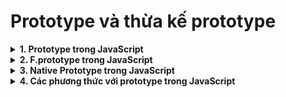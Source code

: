 # Prototype và thừa kế prototype

<details>
<summary><strong>1. Prototype trong JavaScript</strong></summary>

---

## **1. Khái niệm**

* Mỗi object trong JavaScript có thuộc tính **ẩn `[[Prototype]]`**, giá trị có thể là **null** hoặc **object**.
* Object này gọi là **prototype**.
* Khi truy cập một thuộc tính mà object không có, JavaScript sẽ tự động tìm kiếm trong **prototype** (kế thừa prototype).

---

## **2. Cách sử dụng prototype**

Ví dụ:

```js
let animal = { eats: true };
let rabbit = { jumps: true };

// gán prototype
rabbit.__proto__ = animal;

console.log(rabbit.eats); // true
console.log(rabbit.jumps); // true
```

* `animal` là prototype của `rabbit`.
* Nếu `rabbit` không có thuộc tính, JavaScript sẽ tìm trong `animal`.

---

### **2.1. Kế thừa phương thức**

```js
let animal = {
  eats: true,
  walk() { console.log("Animal walk"); }
};

let rabbit = {
  jumps: true,
  __proto__: animal
};

rabbit.walk(); // Animal walk
```

* Prototype có thể móc nối nhiều object:

```js
let longEar = { earLength: 10, __proto__: rabbit };
longEar.walk(); // Animal walk
console.log(longEar.jumps); // true
```

---

## **3. Giới hạn của prototype**

1. **Không được tạo vòng lặp**:

```js
rabbit.__proto__ = animal;
animal.__proto__ = rabbit; // Lỗi: Cyclic __proto__ value
```

2. ****proto** chỉ nhận null hoặc object**:

```js
let rabbit = { jumps: true, __proto__: 1 }; // bị bỏ qua
```

3. **Không thay đổi giá trị trực tiếp**:

```js
rabbit.walk = function() { console.log("Rabbit walk"); };
rabbit.walk(); // Rabbit walk
animal.walk(); // Animal walk
```

* `__proto__` chỉ là **getter/setter** cho `[[Prototype]]`.
* Nên dùng:

  * `Object.getPrototypeOf(obj)`
  * `Object.setPrototypeOf(obj, proto)`

---

## **4. Giá trị this khi kế thừa prototype**

```js
let animal = {
  sleep() { this.isSleeping = true; }
};

let rabbit = { name: "White Rabbit", __proto__: animal };

rabbit.sleep();
console.log(rabbit.isSleeping); // true
console.log(animal.isSleeping); // undefined
```

* `this` tham chiếu tới **đối tượng gọi phương thức**, không phải prototype.

---

## **5. Vòng lặp for...in và prototype**

* `for...in` lặp qua **thuộc tính bản thân** + **thuộc tính prototype**:

```js
let animal = { eats: true };
let rabbit = { jumps: true, __proto__: animal };

for (let prop in rabbit) console.log(prop);
// jumps
// eats
```

* Chỉ duyệt thuộc tính bản thân:

```js
console.log(Object.keys(rabbit)); // ['jumps']
```

* Hoặc kiểm tra:

```js
for (let prop in rabbit) {
  if (rabbit.hasOwnProperty(prop)) console.log(`Our: ${prop}`);
  else console.log(`Inherited: ${prop}`);
}
// Our: jumps
// Inherited: eats
```

> `hasOwnProperty` kế thừa từ `Object.prototype` và **không enumerable**.

---

## **6. Thực hành**

### Bài 1

```js
let animal = { jumps: null };
let rabbit = { __proto__: animal, jumps: true };

console.log(rabbit.jumps); // true
delete rabbit.jumps;
console.log(rabbit.jumps); // null
delete animal.jumps;
console.log(rabbit.jumps); // undefined
```

### Bài 2

```js
let head = { glasses: 1 };
let table = { pen: 3, __proto__: head };
let bed = { sheet: 1, pillow: 2, __proto__: table };
let pockets = { money: 2000, __proto__: bed };
```

* Tìm kiếm theo thứ tự: pockets → bed → table → head

### Bài 3

```js
let animal = { eat() { this.full = true; } };
let rabbit = { __proto__: animal };

rabbit.eat();
console.log(rabbit.full); // true
```

* `this` là `rabbit`, nên `full` được gán vào `rabbit`.

---

## **7. Tổng kết**

* Mỗi object có **`[[Prototype]]`**.
* `__proto__` chỉ là getter/setter của `[[Prototype]]`.
* Truy cập thuộc tính không có → tìm trong prototype.
* Prototype **chỉ hỗ trợ đọc**, không thay đổi trực tiếp.
* `this` luôn tham chiếu **đối tượng gọi phương thức**.
* `for...in` lặp qua thuộc tính **bản thân + prototype**.

</details>
<details>
<summary><strong>2. F.prototype trong JavaScript</strong></summary>

---

## **1. Khái niệm**

* Mỗi hàm trong JavaScript đều có thuộc tính **`prototype`**, dùng để gán **`[[Prototype]]`** cho các object được tạo bởi `new`.
* Ví dụ:

```js
let animal = { eats: true };

function Rabbit(name) {
  this.name = name;
}

Rabbit.prototype = animal;

let rabbit = new Rabbit("White Rabbit");
console.log(rabbit.__proto__ === animal); // true
console.log(rabbit.eats); // true
```

* Khi gọi `new Rabbit()`, object `rabbit` sẽ có `[[Prototype]]` là giá trị của `Rabbit.prototype` tại thời điểm gọi.

---

## **2. Thay đổi F.prototype**

* Thay đổi `Rabbit.prototype` **sau khi tạo object** không ảnh hưởng đến object cũ:

```js
Rabbit.prototype = { legs: 4 };

console.log(rabbit.eats); // true
console.log(rabbit.legs); // undefined
```

* `F.prototype` chỉ được dùng tại **thời điểm gọi `new F()`**.

---

## **3. Giá trị mặc định của prototype**

* Mỗi hàm có prototype mặc định:

```js
function Rabbit() {}

/*
  Rabbit.prototype = { constructor: Rabbit }
*/
console.log(Rabbit.prototype.constructor === Rabbit); // true
```

* Các object tạo bởi `new Rabbit()` kế thừa `constructor`:

```js
let rabbit = new Rabbit();
let rabbit2 = new rabbit.constructor("Another Rabbit");
```

* Lưu ý: `constructor` có thể bị mất nếu bạn gán `prototype` bằng object mới:

```js
function Rabbit() {}
Rabbit.prototype = { jumps: true };

let rabbit = new Rabbit();
console.log(rabbit.constructor === Rabbit); // false
```

* Giữ `constructor` mặc định:

```js
Rabbit.prototype.jumps = true;
// hoặc
Rabbit.prototype = { jumps: true, constructor: Rabbit };
```

---

## **4. Lưu ý**

* `F.prototype` chỉ có ý nghĩa khi **gọi `new F()`**.
* Trong object thông thường, `prototype` chỉ là một thuộc tính bình thường:

```js
let user = { name: "Alex", prototype: "abc" };
```

* Giá trị của `F.prototype` **phải là object hoặc null**; các giá trị khác bị bỏ qua.
* `constructor` cho phép truy cập lại hàm khởi tạo của object.

---

## **5. Tổng kết**

| Điểm chính                 | Mô tả                                                           |
| -------------------------- | --------------------------------------------------------------- |
| `F.prototype`              | Thuộc tính mặc định của hàm, dùng gán `[[Prototype]]` khi `new` |
| Chỉ dùng khi gọi `new F()` | Object cũ không bị ảnh hưởng khi `F.prototype` thay đổi         |
| Giá trị mặc định           | Object `{ constructor: F }`                                     |
| `constructor`              | Trỏ về hàm tạo, hữu ích khi cần tạo object mới từ object đã có  |
| Giữ constructor            | Thêm thuộc tính mới vào prototype hoặc gán lại `constructor`    |

</details>
<details>
<summary><strong>3. Native Prototype trong JavaScript</strong></summary>

---

## **1. Khái niệm**

* **Native prototypes** là các prototype gốc của các hàm khởi tạo có sẵn trong JavaScript như: `Object`, `Array`, `Function`, `Date`, `String`, `Number`, `Boolean`.
* Khi tạo object từ các hàm này, object sẽ kế thừa các phương thức từ prototype tương ứng.

### **Ví dụ Object.prototype**

```js
let obj = {};
console.log(obj.__proto__ === Object.prototype); // true
console.log(obj.toString === Object.prototype.toString); // true
console.log(Object.prototype.__proto__); // null
```

* `obj.toString()` được tìm thấy từ `Object.prototype` vì `obj` không có thuộc tính `toString`.

---

## **2. Native prototypes của các kiểu khác**

```js
let arr = [1, 2, 3];
console.log(arr.__proto__ === Array.prototype); // true
console.log(arr.__proto__.__proto__ === Object.prototype); // true
console.log(arr.__proto__.__proto__.__proto__); // null
```

* `Array.prototype` có phương thức riêng như `forEach`, `map`, `filter`.
* Khi có cùng tên phương thức giữa các prototype, **prototype gần hơn với object sẽ được dùng**:

```js
let arr = [1,2,3];
alert(arr); // 1,2,3 <- dùng Array.prototype.toString
```

---

## **3. Kiểu dữ liệu nguyên thủy**

* Khi truy cập phương thức trên kiểu nguyên thủy (`string`, `number`, `boolean`), JavaScript tự động tạo **wrapper object** từ `String`, `Number`, `Boolean`.
* Hai kiểu `null` và `undefined` không có wrapper, do đó không có phương thức nào đi kèm.

---

## **4. Thay đổi native prototypes**

* Có thể thêm phương thức mới cho native prototype:

```js
String.prototype.show = function() {
  console.log(this);
};

"AHA".show(); // AHA!
```

* **Không khuyến khích** thay đổi prototype toàn cục vì có thể gây xung đột giữa các thư viện.
* Chỉ thêm phương thức nếu làm **polyfill**:

```js
if (!String.prototype.repeat) {
  String.prototype.repeat = function(n) {
    return new Array(n + 1).join(this);
  };
}
console.log("Ha".repeat(3)); // HaHaHa
```

---

## **5. Mượn phương thức từ prototype**

* Có thể "mượn" các phương thức từ prototype của object khác:

```js
let obj = { 0: "Hello", 1: "world!", length: 2 };
obj.join = Array.prototype.join;
console.log(obj.join(",")); // Hello,world!
```

* Hoặc gán prototype trực tiếp:

```js
obj.__proto__ = Array.prototype;
console.log(obj.join(",")); // Hello,world!
```

> Lưu ý: chỉ kế thừa một prototype tại một thời điểm.

---

## **6. Thực hành**

### Bài 1: Thêm `defer(ms)` cho tất cả hàm

```js
Function.prototype.defer = function(ms) {
  setTimeout(this, ms);
};

function f() { console.log("Hello!"); }
f.defer(1000); // Hiển thị "Hello!" sau 1 giây
```

### Bài 2: `defer(ms)` trả về wrapper function với tham số

```js
Function.prototype.defer = function(ms) {
  let f = this;
  return function(...args) {
    setTimeout(() => f.apply(this, args), ms);
  };
};

function f(a, b) { console.log(a + b); }
f.defer(1000)(1, 2); // Hiển thị 3 sau 1 giây
```

---

## **7. Tổng kết**

| Khía cạnh          | Mô tả                                                                                          |
| ------------------ | ---------------------------------------------------------------------------------------------- |
| Native prototypes  | Prototype gốc của các hàm khởi tạo sẵn: Object, Array, Function, Date, String, Number, Boolean |
| Phương thức        | Được lưu trong prototype, object chỉ lưu dữ liệu                                               |
| Wrapper object     | Được tạo cho kiểu nguyên thủy để truy cập phương thức                                          |
| Thay đổi prototype | Có thể nhưng **không khuyến khích**, chỉ dùng cho polyfill                                     |
| Mượn phương thức   | Có thể gán trực tiếp hoặc dùng `apply`/`call`                                                  |

</details>
<details>
<summary><strong>4. Các phương thức với prototype trong JavaScript</strong></summary>

---

## **1. Các phương thức chính liên quan đến prototype**

| Phương thức                           | Mô tả                                                                                                                                               |
| ------------------------------------- | --------------------------------------------------------------------------------------------------------------------------------------------------- |
| `Object.create(proto, [descriptors])` | Tạo một object mới với `[[Prototype]]` là `proto`. `descriptors` là đối tượng mô tả thuộc tính (writable, enumerable, configurable, getter/setter). |
| `Object.getPrototypeOf(obj)`          | Trả về `[[Prototype]]` của object.                                                                                                                  |
| `Object.setPrototypeOf(obj, proto)`   | Gán `[[Prototype]]` mới cho object.                                                                                                                 |

### **Ví dụ sử dụng:**

```js
let animal = { eats: true };

// tạo object với prototype là animal
let rabbit = Object.create(animal);
console.log(rabbit.eats); // true

console.log(Object.getPrototypeOf(rabbit) === animal); // true

Object.setPrototypeOf(rabbit, {});
console.log(rabbit.eats); // undefined
```

* `Object.create` còn có thể dùng để clone object đầy đủ:

```js
let clone = Object.create(
  Object.getPrototypeOf(obj),
  Object.getOwnPropertyDescriptors(obj)
);
```

---

## **2. Object thuần và `__proto__`**

* `__proto__` là **getter/setter của `[[Prototype]]`**, không phải key bình thường.
* Nếu muốn dùng "**proto**" làm key bình thường, có thể:

1. **Sử dụng `Map`**

```js
let obj = new Map();
obj.set("__proto__", "some value");
console.log(obj.get("__proto__")); // "some value"
```

2. **Object không có prototype**

```js
let obj = Object.create(null);
obj["__proto__"] = "some value";
console.log(obj["__proto__"]); // "some value"
```

---

## **3. Một số phương thức hữu ích khác**

| Phương thức                         | Mô tả                                                      |
| ----------------------------------- | ---------------------------------------------------------- |
| `Object.keys(obj)`                  | Trả về mảng các key enumerable (string)                    |
| `Object.values(obj)`                | Trả về mảng các value enumerable                           |
| `Object.entries(obj)`               | Trả về mảng các cặp `[key, value]`                         |
| `Object.getOwnPropertySymbols(obj)` | Trả về mảng key kiểu Symbol                                |
| `Object.getOwnPropertyNames(obj)`   | Trả về mảng key kiểu string, bao gồm non-enumerable        |
| `Reflect.ownKeys(obj)`              | Trả về tất cả key trong object                             |
| `obj.hasOwnProperty(key)`           | Kiểm tra key thuộc về object trực tiếp, không phải kế thừa |

---

## **4. Thực hành**

### Bài 1: Thêm `toString` cho object không có prototype

```js
let dictionary = Object.create(null);

Object.defineProperty(dictionary, "toString", {
  value: function() {
    return Object.keys(this).join(",");
  },
  enumerable: false
});

dictionary.apple = "Apple";
dictionary.__proto__ = "test"; // bình thường, không bị getter/setter
console.log(dictionary.toString()); // "apple,__proto__"
```

* Vòng lặp `for...in` chỉ in `"apple"` và `"__proto__"`, vì `toString` không enumerable.

---

### Bài 2: Giá trị `this` trong các cách gọi phương thức

```js
function Rabbit(name) {
  this.name = name;
}
Rabbit.prototype.sayHi = function() {
  console.log(this.name);
};

let rabbit = new Rabbit("Rabbit");

// Các cách gọi
rabbit.sayHi();                     // "Rabbit" (this = rabbit)
Rabbit.prototype.sayHi();           // undefined (this = Rabbit.prototype)
Object.getPrototypeOf(rabbit).sayHi(); // undefined (this = Rabbit.prototype)
rabbit.__proto__.sayHi();           // undefined (this = Rabbit.prototype)
```

* Chỉ khi object đứng trước dấu `.` thì `this` sẽ trỏ tới object đó.

---

## **5. Tổng kết**

1. Dùng `Object.getPrototypeOf` và `Object.setPrototypeOf` thay vì `__proto__`.
2. `Object.create` tạo object với prototype tùy chỉnh, đồng thời có thể clone object đầy đủ.
3. `__proto__` là getter/setter, không nên dùng làm key bình thường; dùng `Map` hoặc `Object.create(null)` thay thế.
4. Khi gọi phương thức, giá trị `this` phụ thuộc vào object đứng trước dấu `.`.
5. Các phương thức `Object.keys`, `Object.values`, `Object.entries`, `Object.getOwnPropertyNames/Symbols`, `Reflect.ownKeys` giúp truy xuất key-value object đầy đủ.

</details>
